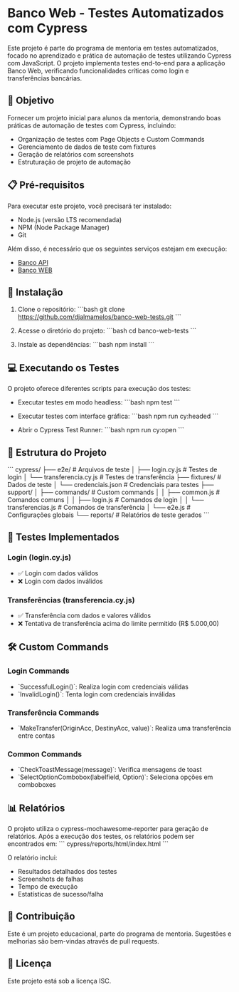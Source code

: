 # Banco Web - Testes Automatizados com Cypress

Este projeto é parte do programa de mentoria em testes automatizados, focado no aprendizado e prática de automação de testes utilizando Cypress com JavaScript. O projeto implementa testes end-to-end para a aplicação Banco Web, verificando funcionalidades críticas como login e transferências bancárias.

## 🎯 Objetivo

Fornecer um projeto inicial para alunos da mentoria, demonstrando boas práticas de automação de testes com Cypress, incluindo:
- Organização de testes com Page Objects e Custom Commands
- Gerenciamento de dados de teste com fixtures
- Geração de relatórios com screenshots
- Estruturação de projeto de automação

## 📋 Pré-requisitos

Para executar este projeto, você precisará ter instalado:

- Node.js (versão LTS recomendada)
- NPM (Node Package Manager)
- Git

Além disso, é necessário que os seguintes serviços estejam em execução:
- [Banco API](https://github.com/juliodelimas/banco-api)
- [Banco WEB](https://github.com/juliodelimas/banco-web)

## 🚀 Instalação

1. Clone o repositório:
\`\`\`bash
git clone https://github.com/djalmamelos/banco-web-tests.git
\`\`\`

2. Acesse o diretório do projeto:
\`\`\`bash
cd banco-web-tests
\`\`\`

3. Instale as dependências:
\`\`\`bash
npm install
\`\`\`

## 💻 Executando os Testes

O projeto oferece diferentes scripts para execução dos testes:

- Executar testes em modo headless:
\`\`\`bash
npm test
\`\`\`

- Executar testes com interface gráfica:
\`\`\`bash
npm run cy:headed
\`\`\`

- Abrir o Cypress Test Runner:
\`\`\`bash
npm run cy:open
\`\`\`

## 📁 Estrutura do Projeto

\`\`\`
cypress/
├── e2e/                    # Arquivos de teste
│   ├── login.cy.js        # Testes de login
│   └── transferencia.cy.js # Testes de transferência
├── fixtures/              # Dados de teste
│   └── credenciais.json   # Credenciais para testes
├── support/
│   ├── commands/          # Custom commands
│   │   ├── common.js      # Comandos comuns
│   │   ├── login.js       # Comandos de login
│   │   └── transferencias.js # Comandos de transferência
│   └── e2e.js            # Configurações globais
└── reports/              # Relatórios de teste gerados
\`\`\`

## 🧪 Testes Implementados

### Login (login.cy.js)
- ✅ Login com dados válidos
- ❌ Login com dados inválidos

### Transferências (transferencia.cy.js)
- ✅ Transferência com dados e valores válidos
- ❌ Tentativa de transferência acima do limite permitido (R$ 5.000,00)

## 🛠 Custom Commands

### Login Commands
- \`SuccessfulLogin()\`: Realiza login com credenciais válidas
- \`InvalidLogin()\`: Tenta login com credenciais inválidas

### Transferência Commands
- \`MakeTransfer(OriginAcc, DestinyAcc, value)\`: Realiza uma transferência entre contas

### Common Commands
- \`CheckToastMessage(message)\`: Verifica mensagens de toast
- \`SelectOptionCombobox(labelfield, Option)\`: Seleciona opções em comboboxes

## 📊 Relatórios

O projeto utiliza o cypress-mochawesome-reporter para geração de relatórios. Após a execução dos testes, os relatórios podem ser encontrados em:
\`\`\`
cypress/reports/html/index.html
\`\`\`

O relatório inclui:
- Resultados detalhados dos testes
- Screenshots de falhas
- Tempo de execução
- Estatísticas de sucesso/falha

## 👥 Contribuição

Este é um projeto educacional, parte do programa de mentoria. Sugestões e melhorias são bem-vindas através de pull requests.

## 📝 Licença

Este projeto está sob a licença ISC.